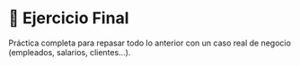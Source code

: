 # 🧪 Ejercicio Final
Práctica completa para repasar todo lo anterior con un caso real de negocio (empleados, salarios, clientes...).